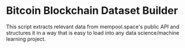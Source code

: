 # Bitcoin Blockchain Dataset Builder

This script extracts relevant data from mempool.space's public API and structures it in a way that is easy to load into any data science/machine learning project.






